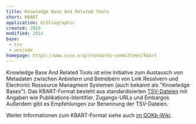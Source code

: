 ```yaml
---
title: Knowledge Base And Related Tools
short: KBART
application: bibliographic 
created: 2010
modified: 2014
base: 
 - tsv
 - unicode
homepage: https://www.niso.org/standards-committees/kbart
---
```


Knowledge Base And Related Tools ist eine Initiative zum Austausch von
Metadaten zwischen Anbietern und Betreibern von Link Resolvern und Electronic
Ressource Managment Systemen (auch bekannt als "Knowledge Bases"). Das
KBART-Format besteht aus standardisierten [TSV-Dateien](tsv) mit Angaben wie
Publikations-Identifier, Zugangs-URLs und Embargos. Außerdem gibt es
Empfehlungen zur Benennung der TSV-Dateien.

Weiter Informationen zum KBART-Format siehe auch [im GOKb-Wiki](https://service-wiki.hbz-nrw.de/pages/viewpage.action?pageId=470024321).

